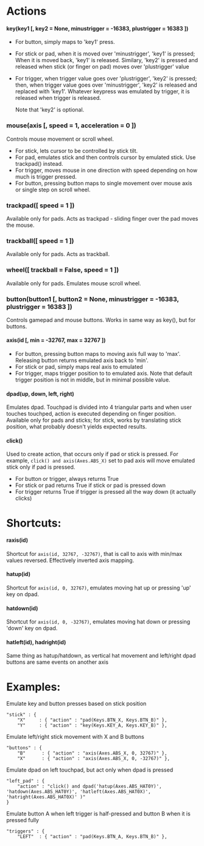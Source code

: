 # Actions

#### key(key1 [, key2 = None, minustrigger = -16383, plustrigger = 16383 ])
- For button, simply maps to 'key1' press.
- For stick or pad, when it is moved over 'minustrigger', 'key1' is pressed;
  When it is moved back, 'key1' is released. Similary, 'key2' is pressed and
  released when stick (or finger on pad) moves over 'plustrigger' value
- For trigger, when trigger value goes over 'plustrigger', 'key2' is pressed;
  then, when trigger value goes over 'minustrigger', 'key2' is released and
  replaced with 'key1'. Whatever keypress was emulated by trigger, it is
  released when trigger is released.
  
  Note that 'key2' is optional.


### mouse(axis [, speed = 1, acceleration = 0 ])
Controls mouse movement or scroll wheel.

- For stick, lets cursor to be controlled by stick tilt.
- For pad, emulates stick and then controls cursor by emulated stick.
  Use trackpad() instead.
- For trigger, moves mouse in one direction with speed depending on how much
  is trigger pressed.
- For button, pressing button maps to single movement over mouse axis or
  single step on scroll wheel.


### trackpad([ speed = 1 ])
Available only for pads. Acts as trackpad - sliding finger over the pad moves the mouse.


### trackball([ speed = 1 ])
Available only for pads. Acts as trackball.

### wheel([ trackball = False, speed = 1 ])
Available only for pads. Emulates mouse scroll wheel.


### button(button1 [, button2 = None, minustrigger = -16383, plustrigger = 16383 ])
Controls gamepad and mouse buttons.
Works in same way as key(), but for buttons.


#### axis(id [, min = -32767, max = 32767 ])
- For button, pressing button maps to moving axis full way to 'max'.
  Releasing button returns emulated axis back to 'min'.
- For stick or pad, simply maps real axis to emulated
- For trigger, maps trigger position to to emulated axis. Note that default
  trigger position is not in middle, but in minimal possible value.


#### dpad(up, down, left, right)
Emulates dpad. Touchpad is divided into 4 triangular parts and when user touches
touchped, action is executed depending on finger position.
Available only for pads and sticks; for stick, works by translating
stick position, what probably doesn't yields expected results.


#### click()
Used to create action, that occurs only if pad or stick is pressed.
For example, `click() and axis(Axes.ABS_X)` set to pad axis will move
emulated stick only if pad is pressed.

- For button or trigger, always returns True
- For stick or pad returns True if stick or pad is pressed down
- For trigger returns True if trigger is pressed all the way down
  (it actually clicks)


# Shortcuts:
#### raxis(id)
Shortcut for `axis(id, 32767, -32767)`, that is call to axis with min/max values
reversed. Effectively inverted axis mapping.

#### hatup(id)
Shortcut for `axis(id, 0, 32767)`, emulates moving hat up or pressing 'up'
key on dpad.

#### hatdown(id)
Shortcut for `axis(id, 0, -32767)`, emulates moving hat down or pressing 'down'
key on dpad.

#### hatleft(id), hadright(id)
Same thing as hatup/hatdown, as vertical hat movement and left/right dpad
buttons are same events on another axis



# Examples:
Emulate key and button presses based on stick position
```
"stick" : {
	"X"		: { "action" : "pad(Keys.BTN_X, Keys.BTN_B)" },
	"Y"		: { "action" : "key(Keys.KEY_A, Keys.KEY_B)" },
```


Emulate left/right stick movement with X and B buttons
```
"buttons" : {
	"B"      : { "action" : "axis(Axes.ABS_X, 0, 32767)" },
	"X"      : { "action" : "axis(Axes.ABS_X, 0, -32767)" },
```

Emulate dpad on left touchpad, but act only when dpad is pressed
```
"left_pad" : {
	"action" : "click() and dpad('hatup(Axes.ABS_HAT0Y)', 'hatdown(Axes.ABS_HAT0Y)', 'hatleft(Axes.ABS_HAT0X)', 'hatright(Axes.ABS_HAT0X)' )"
}
```

Emulate button A when left trigger is half-pressed and button B when
it is pressed fully
```
"triggers" : {
	"LEFT"  : { "action" : "pad(Keys.BTN_A, Keys.BTN_B)" },
```